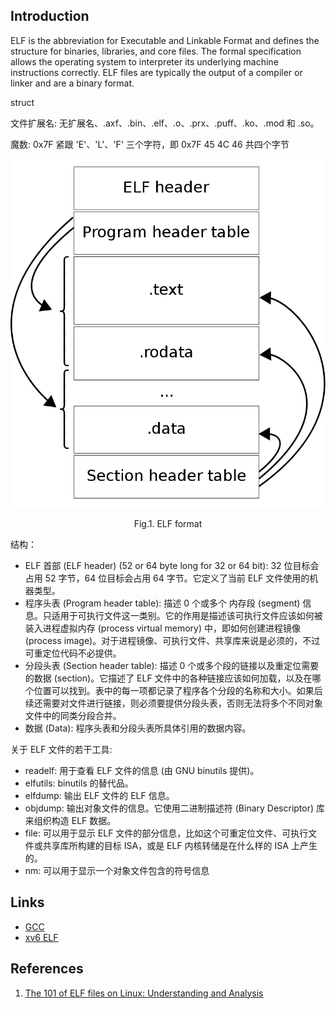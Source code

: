 ## Introduction

ELF is the abbreviation for Executable and Linkable Format and defines the structure for binaries, libraries, and core files.
The formal specification allows the operating system to interpreter its underlying machine instructions correctly.
ELF files are typically the output of a compiler or linker and are a binary format.

 
struct

文件扩展名: 无扩展名、.axf、.bin、.elf、.o、.prx、.puff、.ko、.mod 和 .so。

魔数: 0x7F 紧跟 'E'、'L'、'F' 三个字符，即 0x7F 45 4C 46 共四个字节

<div style="text-align: center;">

![Fig.1. ELF format](img/ELF-Format.png)

</div>

<p style="text-align: center;">
Fig.1. ELF format
</p>

结构：

- ELF 首部 (ELF header) (52 or 64 byte long for 32 or 64 bit): 32 位目标会占用 52 字节，64 位目标会占用 64 字节。它定义了当前 ELF 文件使用的机器类型。
- 程序头表 (Program header table): 描述 0 个或多个 内存段 (segment) 信息。只适用于可执行文件这一类别。它的作用是描述该可执行文件应该如何被装入进程虚拟内存 (process virtual memory) 中，即如何创建进程镜像 (process image)。对于进程镜像、可执行文件、共享库来说是必须的，不过可重定位代码不必提供。
- 分段头表 (Section header table): 描述 0 个或多个段的链接以及重定位需要的数据 (section)。它描述了 ELF 文件中的各种链接应该如何加载，以及在哪个位置可以找到。表中的每一项都记录了程序各个分段的名称和大小。如果后续还需要对文件进行链接，则必须要提供分段头表，否则无法将多个不同对象文件中的同类分段合并。
- 数据 (Data): 程序头表和分段头表所具体引用的数据内容。


关于 ELF 文件的若干工具:

- readelf: 用于查看 ELF 文件的信息 (由 GNU binutils 提供)。
- elfutils: binutils 的替代品。
- elfdump: 输出 ELF 文件的 ELF 信息。
- objdump: 输出对象文件的信息。它使用二进制描述符 (Binary Descriptor) 库来组织构造 ELF 数据。
- file: 可以用于显示 ELF 文件的部分信息，比如这个可重定位文件、可执行文件或共享库所构建的目标 ISA，或是 ELF 内核转储是在什么样的 ISA 上产生的。
- nm: 可以用于显示一个对象文件包含的符号信息

## Links

- [GCC](/docs/CS/Compiler/GCC.md)
- [xv6 ELF](/docs/CS/OS/xv6/ELF.md)


## References

1. [The 101 of ELF files on Linux: Understanding and Analysis](https://linux-audit.com/elf-binaries-on-linux-understanding-and-analysis/)
